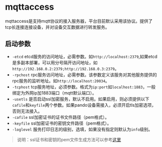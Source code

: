 # mqttaccess

mqttaccess是支持mqtt协议的接入服务器，平台目前默认采用该协议。提供了tcp长连接连接设备，并对设备交互数据进行转发服务。

## 启动参数

* `-etcd` etcd服务的访问地址，必需参数。如`http://localhost:2379`,如果etcd是多副本部署，可以用分号隔开访问地址，如`http://192.168.0.2:2379;http://192.168.0.3:2379`。
* `-rpchost` rpc服务访问地址，必需参数。该参数定义该服务对其他服务提供的rpc服务的监听地址。如`http://localhost:20034`。
* `-tcphost` tcp服务地址，必须参数。格式为`ip:port`如`localhost:1883`，一般绑定为外网ip加1883端口（mqtt默认端口）。
* `-usetls` 是否启动ssl加密服务，默认不启用。如果启用，则必须提供以下`cafile`和`keyfile`两个参数。如果pando设备需接入，必须开启tls加密选项，否则无法接入。
* `-cafile` ssl加密证书的证书文件路径（pem格式）。
* `-keyfile` ssl加密证书的密钥文件路径（pem格式）。
* `-loglevel` 服务打印日志的级别，选填，如果没有指定则默认为`info`级别。

> 说明：ssl证书和密钥的pem文件生成方法可以参考[这里](http://killeraction.iteye.com/blog/858325)
